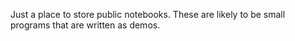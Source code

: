 Just a place to store public notebooks. These are likely to be small programs that are written as demos. 
